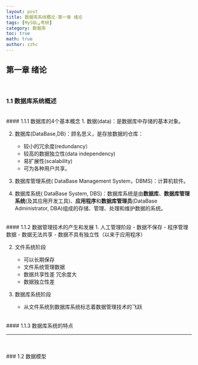 ```yaml
---
layout: post
title: 数据库系统概论-第一章 绪论 
tags: [MySQL,考研]
category: 数据库
toc: true
math: true
author: zzhc
---
```


## **第一章 绪论**
<br>

### 1.1 数据库系统概述
<br>
#### 1.1.1 数据库的4个基本概念
1. 数据(data)：是数据库中存储的基本对象。

2. 数据库(DataBase,DB)：顾名思义，是存放数据的仓库：
   
	- 较小的冗余度(redundancy）
	- 较高的数据独立性(data independency)
	- 易扩展性(scalability)
	- 可为各种用户共享。
  
3. 数据库管理系统( DataBase Management System，DBMS)：计算机软件。

4. 数据库系统( DataBase System, DBS)：数据库系统是由**数据库**、**数据库管理系统**(及其应用开发工具)、**应用程序**和**数据库管理员**(DataBase Administrator, DBA)组成的存储、管理、处理和维护数据的系统。
	
<br>
#### 1.1.2 数据管理技术的产生和发展
1. 人工管理阶段
	- 数据不保存
	- 程序管理数据
	- 数据无法共享
	- 数据不具有独立性（以来于应用程序）

2. 文件系统阶段
	- 可以长期保存
	- 文件系统管理数据
	- 数据共享性差 冗余度大
	- 数据独立性差

3. 数据库系统阶段
	- 从文件系统到数据库系统标志着数据管理技术的飞跃





<br>
#### 1.1.3 数据库系统的特点

***

<br>
<br>
### 1.2 数据模型